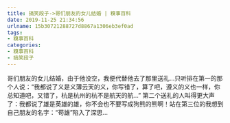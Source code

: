```yaml
---
title: 搞笑段子->哥们朋友的女儿结婚 | 糗事百科
date: 2019-11-25 21:34:56
urlname: 15b30721288727d8867a1306eb3ef0ad
tags: 
- 糗事百科
categories:
- 糗事百科
- 搞笑段子
---
```

哥们朋友的女儿结婚，由于他没空，我便代替他去了那里送礼…只听排在第一的那个人说：“我都说了义是义薄云天的义，你写错了，算了吧，遵义的义也一样，你总知道吧，又错了，杭是杭州的杭不是航天的航…” 第二个送礼的人叫得更大声了：我都说了雄是英雄的雄，你不会也不要写成狗熊的熊啊！站在第三位的我想到自己朋友的名字：“苟雄”陷入了深思…


